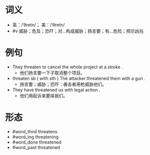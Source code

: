 # 词义
- 英：/ˈθretn/； 美：/ˈθretn/
- #v 威胁；危及；恐吓；对…构成威胁；扬言要；有…危险；预示凶兆
# 例句
- They threaten to cancel the whole project at a stroke .
	- 他们扬言要一下子取消整个项目。
- threaten sb ( with sth ) The attacker threatened them with a gun .
	- 扬言要；威胁；恐吓：袭击者用枪威胁他们。
- They have threatened us with legal action .
	- 他们用起诉来要挟我们。
# 形态
- #word_third threatens
- #word_ing threatening
- #word_done threatened
- #word_past threatened
